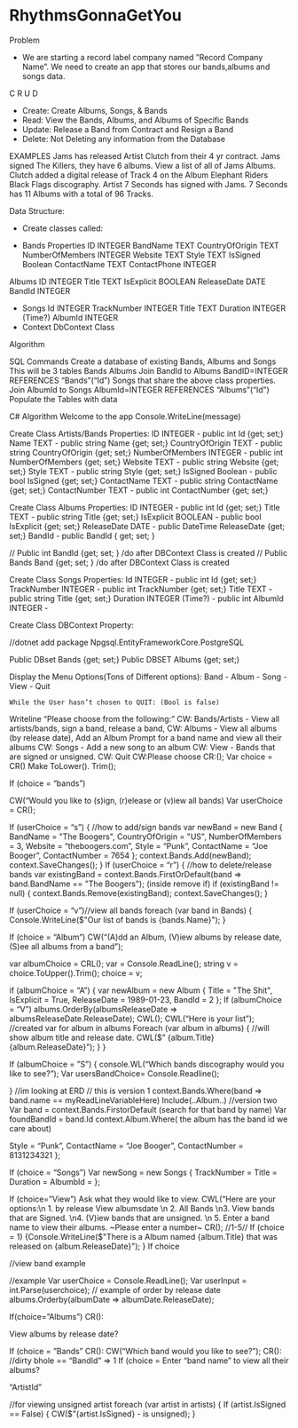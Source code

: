 # RhythmsGonnaGetYou

Problem

- We are starting a record label company named ”Record Company Name”. We need to create an app that stores our bands,albums and songs data.

C R U D

- Create: Create Albums, Songs, & Bands
- Read: View the Bands, Albums, and Albums of Specific Bands
- Update: Release a Band from Contract and Resign a Band
- Delete: Not Deleting any information from the Database

EXAMPLES
Jams has released Artist Clutch from their 4 yr contract.
Jams signed The Killers, they have 6 albums.
View a list of all of Jams Albums.
Clutch added a digital release of Track 4 on the Album Elephant Riders
Black Flags discography.
Artist 7 Seconds has signed with Jams.
7 Seconds has 11 Albums with a total of 96 Tracks.

Data Structure:

- Create classes called:

- Bands
  Properties
  ID INTEGER
  BandName TEXT
  CountryOfOrigin TEXT
  NumberOfMembers INTEGER
  Website TEXT
  Style TEXT
  IsSigned Boolean
  ContactName TEXT
  ContactPhone INTEGER

Albums
ID INTEGER
Title TEXT
IsExplicit BOOLEAN
ReleaseDate DATE
BandId INTEGER

- Songs
  Id INTEGER
  TrackNumber INTEGER
  Title TEXT
  Duration INTEGER (Time?)
  AlbumId INTEGER
- Context
  DbContext Class

Algorithm

SQL Commands
Create a database of existing Bands, Albums and Songs
This will be 3 tables
Bands
Albums
Join BandId to Albums
BandID=INTEGER REFERENCES “Bands”(“Id”)
Songs that share the above class properties.
Join AlbumId to Songs
AlbumId=INTEGER REFERENCES “Albums”(“Id”)
Populate the Tables with data

C# Algorithm
Welcome to the app
Console.WriteLine(message)

Create Class Artists/Bands
Properties:
ID INTEGER - public int Id {get; set;}
Name TEXT - public string Name {get; set;}
CountryOfOrigin TEXT - public string CountryOfOrigin {get; set;}
NumberOfMembers INTEGER - public int NumberOfMembers {get; set;}
Website TEXT - public string Website {get; set;}
Style TEXT - public string Style {get; set;}
IsSigned Boolean - public bool IsSigned {get; set;}
ContactName TEXT - public string ContactName {get; set;}
ContactNumber TEXT - public int ContactNumber {get; set;}

Create Class Albums
Properties:
ID INTEGER - public int Id {get; set;}
Title TEXT - public string Title {get; set;}
IsExplicit BOOLEAN - public bool IsExplicit {get; set;}
ReleaseDate DATE - public DateTime ReleaseDate {get; set;}
BandId - public BandId { get; set; }

// Public int BandId {get; set; } /do after DBContext Class is created
// Public Bands Band {get; set; } /do after DBContext Class is created

Create Class Songs
Properties:
Id INTEGER - public int Id {get; set;}
TrackNumber INTEGER - public int TrackNumber {get; set;}
Title TEXT - public string Title {get; set;}
Duration INTEGER (Time?) - public int
AlbumId INTEGER -

Create Class DBContext
Property:

//dotnet add package Npgsql.EntityFrameworkCore.PostgreSQL

Public DBset<Band> Bands {get; set;}
Public DBSET<Album> Albums {get; set;)

Display the Menu Options(Tons of Different options):
Band - Album - Song - View - Quit

    While the User hasn’t chosen to QUIT: (Bool is false)

Writeline “Please choose from the following:”
CW: Bands/Artists - View all artists/bands, sign a band, release a band,
CW: Albums - View all albums (by release date), Add an Album
Prompt for a band name and view all their albums
CW: Songs - Add a new song to an album
CW: View - Bands that are signed or unsigned.
CW: Quit
CW:Please choose
CR:();
Var choice = CR()
Make ToLower(). Trim();

If (choice = “bands”)

CW(“Would you like to (s)ign, (r)elease or (v)iew all bands)
Var userChoice = CR();

If (userChoice = “s”)
{
//how to add/sign bands
var newBand = new Band {
BandName = "The Boogers",
CountryOfOrigin = "US",
NumberOfMembers = 3,
Website = “theboogers.com”,
Style = “Punk”,
ContactName = “Joe Booger”,
ContactNumber = 7654
};
context.Bands.Add(newBand);
context.SaveChanges();
}
If (userChoice = “r”)
{
//how to delete/release bands
var existingBand = context.Bands.FirstOrDefault(band => band.BandName == "The Boogers");
(inside remove if) if (existingBand != null) {
context.Bands.Remove(existingBand);
context.SaveChanges();
}

If (userChoice = “v”)//view all bands
foreach (var band in Bands)
{
Console.WriteLine($"Our list of bands is {bands.Name}");
}

If (choice = “Album”)
CW(“(A)dd an Album, (V)iew albums by release date,(S)ee all albums from a band”);

var albumChoice = CRL();
var = Console.ReadLine();
string v = choice.ToUpper().Trim();
choice = v;

if (albumChoice = “A”)
{
var newAlbum = new Album {
Title = "The Shit",
IsExplicit = True,
ReleaseDate = 1989-01-23,
BandId = 2
};
If (albumChoice = “V”)
albums.OrderBy(albumsReleaseDate => albumsReleaseDate.ReleaseDate);
CWL();
CWL(“Here is your list”);
//created var for album in albums
Foreach (var album in albums)
{ //will show album title and release date.
CWL($” {album.Title} {album.ReleaseDate}”);
}
}

If (albumChoice = ”S”)
{
console.WL(“Which bands discography would you like to see?”);
Var usersBandChoice= Console.Readline();

}
//im looking at ERD // this is version 1
context.Bands.Where(band => band.name == myReadLineVariableHere)
Include(..Album..)
//version two
Var band = context.Bands.FirstorDefault (search for that band by name)
Var foundBandId = band.Id
context.Album.Where( the album has the band id we care about)

Style = “Punk”,
ContactName = “Joe Booger”,
ContactNumber = 8131234321
};

If (choice = “Songs”)
Var newSong = new Songs {
TrackNumber =
Title =
Duration =
AlbumbId =
};

If (choice=”View”)
Ask what they would like to view.
CWL(“Here are your options:\n 1. by release View albumsdate \n 2. All Bands \n3. View bands that are Signed. \n4. (V)iew bands that are unsigned. \n 5. Enter a band name to view their albums. ~Please enter a number~
CR(); //1-5//
If (choice = 1)
{Console.WriteLine($"There is a Album named {album.Title} that was released on {album.ReleaseDate}");
}
If choice

//view band example

//example
Var userChoice = Console.ReadLine();
Var userInput = int.Parse(userchoice);
// example of order by release date
albums.Orderby(albumDate => albumDate.ReleaseDate);

If(choice=”Albums”)
CR():

View albums by release date?

If (choice = ”Bands”
CR():
CW(“Which band would you like to see?”);
CR():
//dirty bhole == “BandId” => 1
If (choice =
Enter “band name” to view all their albums?

“ArtistId”

//for viewing unsigned artist
foreach (var artist in artists)
{
If (artist.IsSigned == False)
{
CW($”{artist.IsSigned} - is unsigned);
}
